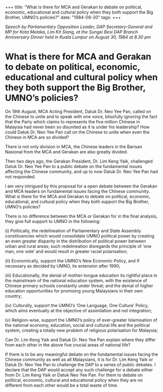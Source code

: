 +++ 
title: "What is there for MCA and Gerakan to debate on political, economic, educational and cultural policy when they both support the Big Brother, UMNO’s policies?"
date: "1984-08-30"
tags:
+++

_Speech by Parliamentary Opposition Leader, DAP Secretary-General and MP for Kota Melaka, Lim Kit Siang, at the Sungei Besi DAP Branch Anniversary Dinner held in Kuala Lumpur on August 30, 1984 at 8.30 pm_

# What is there for MCA and Gerakan to debate on political, economic, educational and cultural policy when they both support the Big Brother, UMNO’s policies?

On 19th August, MCA Acting President, Datuk Dr. Neo Yee Pan, called on the Chinese to unite and to speak with one voice, blissfully ignoring the fact that the Party which claims to represents the five million Chinese in Malaysia had never been so disunited as it is under his leadership? How could Datuk Dr. Neo Yee Pan call on the Chinese to unite when even the Chinese in MCA are so divided?</u>

There is not only division in MCA, the Chinese leaders in the Barisan Nasional from the MCA and Gerakan are also greatly divided.

Then two days ago, the Gerakan President, Dr. Lim Keng Yaik, challenged Datuk Dr. Neo Yee Pan to a public debate on the fundamental issues affecting the Chinese community, and up to now Datuk Dr. Neo Yee Pan had not responded.

I am very intrigued by this proposal for a open debate between the Gerakan and MCA leaders on fundamental issues facing the Chinese community. What is there for the MCA and Gerakan to debate on political, economic, educational, and cultural policy when they both support the Big Brother, UMNO’s policies?

There is no difference between the MCA or Gerakan for in the final analysis, they give full support to UMNO in the following:

(i) Politically, the redelineation of Parliamentary and State Assembly constituencies which would consolidate UMNO political power by creating an even greater disparity in the distribution of political power between urban and rural areas; such redelineation disregards the principle of ‘one man, one vote’ and would result in greater racial polarisation;

(ii) Economically, support the UMNO’s New Economic Policy, and if necessary as decided by UMNO, its extension after 1990;

(iii) Educationally, the denial of mother-tongue education its rightful place in the mainstream of the national education system, with the existence of Chinese primary schools constantly under threat; and the denial of higher education opportunities for promising young Malaysians in their own country;

(iv) Culturally, support the UMNO’s ‘One Language, One Culture’ Policy, which aims eventually at the objective of assimilation and not integration;

(v) Religion-wise, support the UMNO’s policy of ever-greater Islamisation of the national economy, education, social and cultural life and the political system, creating a totally new problem of religious polarisation for Malaysia;

Can Dr. Lim Keng Yaik and Datuk Dr. Neo Yee Pan explain where they differ from each other in the above five crucial areas of national life?

If there is to be any meaningful debate on the fundamental issues facing the Chinese community as well as all Malaysians, it is for Dr. Lim Keng Yaik or Datuk Dr. Neo Yee Pan to challenge the DAP to a series of public debates. I declare that the DAP would accept any such challenge for a debate either from Dr. Lim Keng Yaik or Datuk Neo Yee Pan. For them to debate on political, economic, cultural and educational policy when they are no different from each other would be a total waste of time.
 

